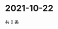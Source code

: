 # 2021-10-22

共 0 条

<!-- BEGIN WEIBO -->
<!-- 最后更新时间 Fri Oct 22 2021 13:07:40 GMT+0800 (China Standard Time) -->

<!-- END WEIBO -->
